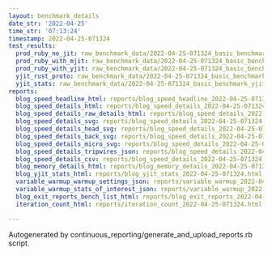 ```yaml
---
layout: benchmark_details
date_str: '2022-04-25'
time_str: '07:13:24'
timestamp: 2022-04-25-071324
test_results:
  prod_ruby_no_jit: raw_benchmark_data/2022-04-25-071324_basic_benchmark_prod_ruby_no_jit.json
  prod_ruby_with_mjit: raw_benchmark_data/2022-04-25-071324_basic_benchmark_prod_ruby_with_mjit.json
  prod_ruby_with_yjit: raw_benchmark_data/2022-04-25-071324_basic_benchmark_prod_ruby_with_yjit.json
  yjit_rust_proto: raw_benchmark_data/2022-04-25-071324_basic_benchmark_yjit_rust_proto.json
  yjit_stats: raw_benchmark_data/2022-04-25-071324_basic_benchmark_yjit_stats.json
reports:
  blog_speed_headline_html: reports/blog_speed_headline_2022-04-25-071324.html
  blog_speed_details_html: reports/blog_speed_details_2022-04-25-071324.html
  blog_speed_details_raw_details_html: reports/blog_speed_details_2022-04-25-071324.raw_details.html
  blog_speed_details_svg: reports/blog_speed_details_2022-04-25-071324.svg
  blog_speed_details_head_svg: reports/blog_speed_details_2022-04-25-071324.head.svg
  blog_speed_details_back_svg: reports/blog_speed_details_2022-04-25-071324.back.svg
  blog_speed_details_micro_svg: reports/blog_speed_details_2022-04-25-071324.micro.svg
  blog_speed_details_tripwires_json: reports/blog_speed_details_2022-04-25-071324.tripwires.json
  blog_speed_details_csv: reports/blog_speed_details_2022-04-25-071324.csv
  blog_memory_details_html: reports/blog_memory_details_2022-04-25-071324.html
  blog_yjit_stats_html: reports/blog_yjit_stats_2022-04-25-071324.html
  variable_warmup_warmup_settings_json: reports/variable_warmup_2022-04-25-071324.warmup_settings.json
  variable_warmup_stats_of_interest_json: reports/variable_warmup_2022-04-25-071324.stats_of_interest.json
  blog_exit_reports_bench_list_html: reports/blog_exit_reports_2022-04-25-071324.bench_list.html
  iteration_count_html: reports/iteration_count_2022-04-25-071324.html

---
```

Autogenerated by continuous_reporting/generate_and_upload_reports.rb script.
